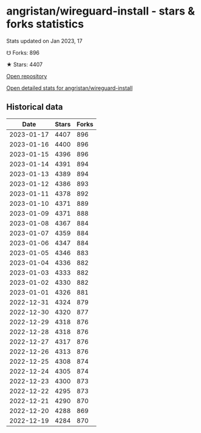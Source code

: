 # angristan/wireguard-install - stars & forks statistics

Stats updated on Jan 2023, 17

☋ Forks: 896

★ Stars: 4407

[Open repository](https://github.com/angristan/wireguard-install)

[Open detailed stats for angristan/wireguard-install](https://reviewgithub.com/rep/angristan/wireguard-install)

## Historical data
| Date | Stars | Forks |
|------|-------|-------|
| 2023-01-17 | 4407 | 896 | 
| 2023-01-16 | 4400 | 896 | 
| 2023-01-15 | 4396 | 896 | 
| 2023-01-14 | 4391 | 894 | 
| 2023-01-13 | 4389 | 894 | 
| 2023-01-12 | 4386 | 893 | 
| 2023-01-11 | 4378 | 892 | 
| 2023-01-10 | 4371 | 889 | 
| 2023-01-09 | 4371 | 888 | 
| 2023-01-08 | 4367 | 884 | 
| 2023-01-07 | 4359 | 884 | 
| 2023-01-06 | 4347 | 884 | 
| 2023-01-05 | 4346 | 883 | 
| 2023-01-04 | 4336 | 882 | 
| 2023-01-03 | 4333 | 882 | 
| 2023-01-02 | 4330 | 882 | 
| 2023-01-01 | 4326 | 881 | 
| 2022-12-31 | 4324 | 879 | 
| 2022-12-30 | 4320 | 877 | 
| 2022-12-29 | 4318 | 876 | 
| 2022-12-28 | 4318 | 876 | 
| 2022-12-27 | 4317 | 876 | 
| 2022-12-26 | 4313 | 876 | 
| 2022-12-25 | 4308 | 874 | 
| 2022-12-24 | 4305 | 874 | 
| 2022-12-23 | 4300 | 873 | 
| 2022-12-22 | 4295 | 873 | 
| 2022-12-21 | 4290 | 870 | 
| 2022-12-20 | 4288 | 869 | 
| 2022-12-19 | 4284 | 870 | 

